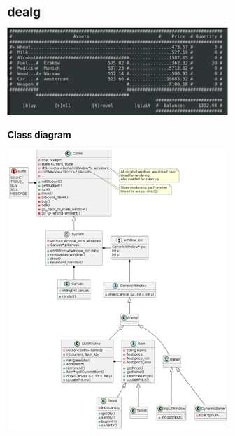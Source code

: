 # dealg
![snapshot](./doc/img.png "Screen from a game")
## Class diagram
![high level diagram](./out/doc/high_level/high_level.png "High level class diagram")
